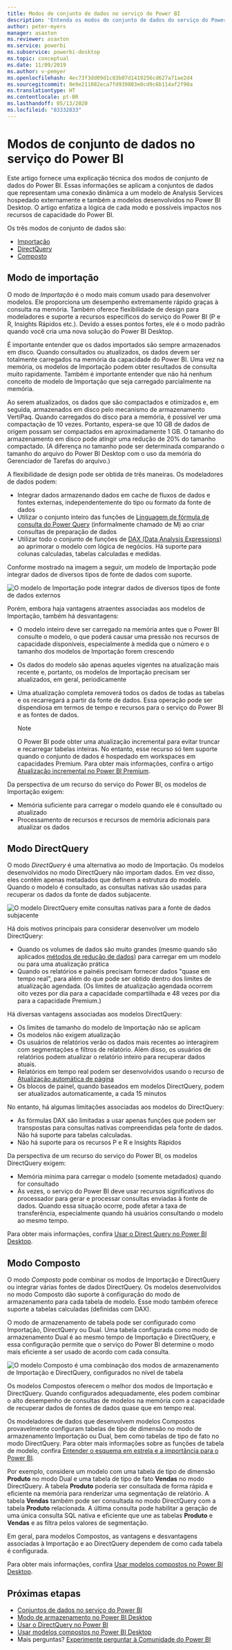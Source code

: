 ```yaml
---
title: Modos de conjunto de dados no serviço do Power BI
description: 'Entenda os modos de conjunto de dados do serviço do Power BI: Importação, DirectQuery e composto.'
author: peter-myers
manager: asaxton
ms.reviewer: asaxton
ms.service: powerbi
ms.subservice: powerbi-desktop
ms.topic: conceptual
ms.date: 11/09/2019
ms.author: v-pemyer
ms.openlocfilehash: 4ec73f3dd09d1c83b07d1419256cd627a71ae2d4
ms.sourcegitcommit: 0e9e211082eca7fd939803e0cd9c6b114af2f90a
ms.translationtype: HT
ms.contentlocale: pt-BR
ms.lasthandoff: 05/13/2020
ms.locfileid: "83332833"
---
```

# <a name="dataset-modes-in-the-power-bi-service"></a>Modos de conjunto de dados no serviço do Power BI

Este artigo fornece uma explicação técnica dos modos de conjunto de dados do Power BI. Essas informações se aplicam a conjuntos de dados que representam uma conexão dinâmica a um modelo de Analysis Services hospedado externamente e também a modelos desenvolvidos no Power BI Desktop. O artigo enfatiza a lógica de cada modo e possíveis impactos nos recursos de capacidade do Power BI.

Os três modos de conjunto de dados são:

- [Importação](#import-mode)
- [DirectQuery](#directquery-mode)
- [Composto](#composite-mode)

## <a name="import-mode"></a>Modo de importação

O modo de _Importação_ é o modo mais comum usado para desenvolver modelos. Ele proporciona um desempenho extremamente rápido graças à consulta na memória. Também oferece flexibilidade de design para modeladores e suporte a recursos específicos do serviço do Power BI (P e R, Insights Rápidos etc.). Devido a esses pontos fortes, ele é o modo padrão quando você cria uma nova solução do Power BI Desktop.

É importante entender que os dados importados são sempre armazenados em disco. Quando consultados ou atualizados, os dados devem ser totalmente carregados na memória da capacidade do Power BI. Uma vez na memória, os modelos de Importação podem obter resultados de consulta muito rapidamente. Também é importante entender que não há nenhum conceito de modelo de Importação que seja carregado parcialmente na memória.

Ao serem atualizados, os dados que são compactados e otimizados e, em seguida, armazenados em disco pelo mecanismo de armazenamento VertiPaq. Quando carregados do disco para a memória, é possível ver uma compactação de 10 vezes. Portanto, espera-se que 10 GB de dados de origem possam ser compactados em aproximadamente 1 GB. O tamanho do armazenamento em disco pode atingir uma redução de 20% do tamanho compactado. (A diferença no tamanho pode ser determinada comparando o tamanho do arquivo do Power BI Desktop com o uso da memória do Gerenciador de Tarefas do arquivo.)

A flexibilidade de design pode ser obtida de três maneiras. Os modeladores de dados podem:

- Integrar dados armazenando dados em cache de fluxos de dados e fontes externas, independentemente do tipo ou formato da fonte de dados
- Utilizar o conjunto inteiro das funções de [Linguagem de fórmula de consulta do Power Query](/powerquery-m/) (informalmente chamado de M) ao criar consultas de preparação de dados
- Utilizar todo o conjunto de funções de [DAX (Data Analysis Expressions)](/dax/) ao aprimorar o modelo com lógica de negócios. Há suporte para colunas calculadas, tabelas calculadas e medidas.

Conforme mostrado na imagem a seguir, um modelo de Importação pode integrar dados de diversos tipos de fonte de dados com suporte.

![O modelo de Importação pode integrar dados de diversos tipos de fonte de dados externos](media/service-dataset-modes-understand/import-model.png)

Porém, embora haja vantagens atraentes associadas aos modelos de Importação, também há desvantagens:

- O modelo inteiro deve ser carregado na memória antes que o Power BI consulte o modelo, o que poderá causar uma pressão nos recursos de capacidade disponíveis, especialmente à medida que o número e o tamanho dos modelos de Importação forem crescendo
- Os dados do modelo são apenas aqueles vigentes na atualização mais recente e, portanto, os modelos de Importação precisam ser atualizados, em geral, periodicamente
- Uma atualização completa removerá todos os dados de todas as tabelas e os recarregará a partir da fonte de dados. Essa operação pode ser dispendiosa em termos de tempo e recursos para o serviço do Power BI e as fontes de dados.

    > [!NOTE]
    > O Power BI pode obter uma atualização incremental para evitar truncar e recarregar tabelas inteiras. No entanto, esse recurso só tem suporte quando o conjunto de dados é hospedado em workspaces em capacidades Premium. Para obter mais informações, confira o artigo [Atualização incremental no Power BI Premium](../admin/service-premium-incremental-refresh.md).

Da perspectiva de um recurso do serviço do Power BI, os modelos de Importação exigem:

- Memória suficiente para carregar o modelo quando ele é consultado ou atualizado
- Processamento de recursos e recursos de memória adicionais para atualizar os dados

## <a name="directquery-mode"></a>Modo DirectQuery

O modo _DirectQuery_ é uma alternativa ao modo de Importação. Os modelos desenvolvidos no modo DirectQuery não importam dados. Em vez disso, eles contêm apenas metadados que definem a estrutura do modelo. Quando o modelo é consultado, as consultas nativas são usadas para recuperar os dados da fonte de dados subjacente.

![O modelo DirectQuery emite consultas nativas para a fonte de dados subjacente](media/service-dataset-modes-understand/direct-query-model.png)

Há dois motivos principais para considerar desenvolver um modelo DirectQuery:

- Quando os volumes de dados são muito grandes (mesmo quando são aplicados [métodos de redução de dados](../guidance/import-modeling-data-reduction.md)) para carregar em um modelo ou para uma atualização prática
- Quando os relatórios e painéis precisam fornecer dados "quase em tempo real", para além do que pode ser obtido dentro dos limites de atualização agendada. (Os limites de atualização agendada ocorrem oito vezes por dia para a capacidade compartilhada e 48 vezes por dia para a capacidade Premium.)

Há diversas vantagens associadas aos modelos DirectQuery:

- Os limites de tamanho do modelo de Importação não se aplicam
- Os modelos não exigem atualização
- Os usuários de relatórios verão os dados mais recentes ao interagirem com segmentações e filtros de relatório. Além disso, os usuários de relatórios podem atualizar o relatório inteiro para recuperar dados atuais.
- Relatórios em tempo real podem ser desenvolvidos usando o recurso de [Atualização automática de página](../create-reports/desktop-automatic-page-refresh.md)
- Os blocos de painel, quando baseados em modelos DirectQuery, podem ser atualizados automaticamente, a cada 15 minutos

No entanto, há algumas limitações associadas aos modelos do DirectQuery:

- As fórmulas DAX são limitadas a usar apenas funções que podem ser transpostas para consultas nativas compreendidas pela fonte de dados. Não há suporte para tabelas calculadas.
- Não há suporte para os recursos P e R e Insights Rápidos

Da perspectiva de um recurso do serviço do Power BI, os modelos DirectQuery exigem:

- Memória mínima para carregar o modelo (somente metadados) quando for consultado
- Às vezes, o serviço do Power BI deve usar recursos significativos do processador para gerar e processar consultas enviadas à fonte de dados. Quando essa situação ocorre, pode afetar a taxa de transferência, especialmente quando há usuários consultando o modelo ao mesmo tempo.

Para obter mais informações, confira [Usar o Direct Query no Power BI Desktop](desktop-use-directquery.md).

## <a name="composite-mode"></a>Modo Composto

O modo _Composto_ pode combinar os modos de Importação e DirectQuery ou integrar várias fontes de dados DirectQuery. Os modelos desenvolvidos no modo Composto dão suporte à configuração do modo de armazenamento para cada tabela de modelo. Esse modo também oferece suporte a tabelas calculadas (definidas com DAX).

O modo de armazenamento de tabela pode ser configurado como Importação, DirectQuery ou Dual. Uma tabela configurada como modo de armazenamento Dual é ao mesmo tempo de Importação e DirectQuery, e essa configuração permite que o serviço do Power BI determine o modo mais eficiente a ser usado de acordo com cada consulta.

![O modelo Composto é uma combinação dos modos de armazenamento de Importação e DirectQuery, configurados no nível de tabela](media/service-dataset-modes-understand/composite-model.png)

Os modelos Compostos oferecem o melhor dos modos de Importação e DirectQuery. Quando configurados adequadamente, eles podem combinar o alto desempenho de consultas de modelos na memória com a capacidade de recuperar dados de fontes de dados quase que em tempo real.

Os modeladores de dados que desenvolvem modelos Compostos provavelmente configuram tabelas de tipo de dimensão no modo de armazenamento Importação ou Dual, bem como tabelas de tipo de fato no modo DirectQuery. Para obter mais informações sobre as funções de tabela de modelo, confira [Entender o esquema em estrela e a importância para o Power BI](../guidance/star-schema.md).

Por exemplo, considere um modelo com uma tabela de tipo de dimensão **Produto** no modo Dual e uma tabela de tipo de fato **Vendas** no modo DirectQuery. A tabela **Produto** poderia ser consultada de forma rápida e eficiente na memória para renderizar uma segmentação de relatório. A tabela **Vendas** também pode ser consultada no modo DirectQuery com a tabela **Produto** relacionada. A última consulta pode habilitar a geração de uma única consulta SQL nativa e eficiente que une as tabelas **Produto** e **Vendas** e as filtra pelos valores de segmentação.

Em geral, para modelos Compostos, as vantagens e desvantagens associadas à Importação e ao DirectQuery dependem de como cada tabela é configurada.

Para obter mais informações, confira [Usar modelos compostos no Power BI Desktop](../transform-model/desktop-composite-models.md).

## <a name="next-steps"></a>Próximas etapas

- [Conjuntos de dados no serviço do Power BI](service-dataset-modes-understand.md)
- [Modo de armazenamento no Power BI Desktop](../transform-model/desktop-storage-mode.md)
- [Usar o DirectQuery no Power BI](desktop-directquery-about.md)
- [Usar modelos compostos no Power BI Desktop](../transform-model/desktop-composite-models.md)
- Mais perguntas? [Experimente perguntar à Comunidade do Power BI](https://community.powerbi.com/)
